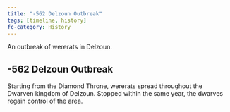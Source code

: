 ```yaml
---
title: "-562 Delzoun Outbreak"
tags: [timeline, history]
fc-category: History
---
```

<span class='ob-timelines'
	data-date='-562-00-00-00'
	data-title='Delzoun Outbreak'
	data-class='orange'>An outbreak of wererats in Delzoun.</span>
## -562 Delzoun Outbreak
Starting from the Diamond Throne, wererats spread throughout the Dwarven kingdom of Delzoun. Stopped within the same year, the dwarves regain control of the area.

